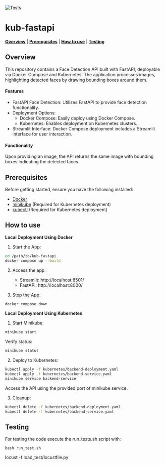 ![Tests](https://github.com/Asterios7/kub-fastapi/actions/workflows/tests.yaml/badge.svg)

# kub-fastapi

[**Overview**](#overview)
| [**Prerequisites**](#Prerequisites)
| [**How to use**](#how-to-use)
| [**Testing**](#testing)

## Overview<a id="overview"></a>

This repository contains a Face Detection API built with FastAPI, deployable via Docker Compose and Kubernetes. The application processes images, highlighting detected faces by drawing bounding boxes around them.

#### Features

- FastAPI Face Detection: Utilizes FastAPI to provide face detection functionality.
- Deployment Options:
  - Docker Compose: Easily deploy using Docker Compose.
  - Kubernetes: Enables deployment on Kubernetes clusters.
- Streamlit Interface: Docker Compose deployment includes a Streamlit interface for user interaction.

#### Functionality

Upon providing an image, the API returns the same image with bounding boxes indicating the detected faces.

## Prerequisites<a id="Prerequisites"></a>

Before getting started, ensure you have the following installed:

- [Docker](https://docs.docker.com/engine/install/)
- [minikube](https://minikube.sigs.k8s.io/docs/start/) (Required for Kubernetes deployment)
- [kubectl](https://minikube.sigs.k8s.io/docs/handbook/kubectl/) (Required for Kubernetes deployment)

## How to use<a id="how-to-use"></a>

**Local Deployment Using Docker**

1. Start the App:

```bash
cd /path/to/kub-fastapi
docker compose up --build
```

2. Access the app:

   - Streamlit: http://localhost:8501/
   - FastAPI: http://localhost:8000/

3. Stop the App:

```bash
docker compose down
```

**Local Deployment Using Kubernetes**

1. Start Minikube:

```bash
minikube start
```

Verify status:

```bash
minikube status
```

2. Deploy to Kubernetes:

```bash
kubectl apply -f kubernetes/backend-deployment.yaml
kubectl apply -f kubernetes/backend-service.yaml
minikube service backend-service
```

Access the API using the provided port of minikube service.

3. Cleanup:

```bash
kubectl delete -f kubernetes/backend-deployment.yaml
kubectl delete -f kubernetes/backend-service.yaml
```

## Testing<a id="testing"></a>

For testing the code execute the run_tests.sh script with:

`bash run_test.sh`

locust -f load_test/locustfile.py
